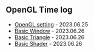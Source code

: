 ## OpenGL Time log

* [OpenGL setting](https://github.com/wani-ham/Today-I-Learned/blob/main/OpenGL/opengl_setting.md) - 2023.06.25
* [Basic Window](https://github.com/wani-ham/Today-I-Learned/blob/main/OpenGL/basic_window.md) - 2023.06.26
* [Basic Triangle](https://github.com/wani-ham/Today-I-Learned/blob/main/OpenGL/basic_triangle.md) - 2023.06.26
* [Basic Shader](https://github.com/wani-ham/Today-I-Learned/blob/main/OpenGL/basic_shader.md) - 2023.06.26
